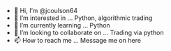 - 👋 Hi, I’m @jcoulson64
- 👀 I’m interested in ... Python, algorithmic trading
- 🌱 I’m currently learning ... Python
- 💞️ I’m looking to collaborate on ... Trading via python
- 📫 How to reach me ... Message me on here

<!---
jcoulson64/jcoulson64 is a ✨ special ✨ repository because its `README.md` (this file) appears on your GitHub profile.
You can click the Preview link to take a look at your changes.
--->
